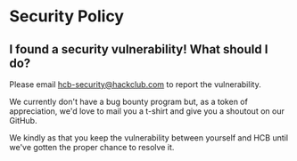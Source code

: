 # Security Policy

## I found a security vulnerability! What should I do?

Please email hcb-security@hackclub.com to report the vulnerability.

We currently don't have a bug bounty program but, as a token of appreciation, we'd love to mail you a t-shirt and give you a shoutout on our GitHub.

We kindly as that you keep the vulnerability between yourself and HCB until we've gotten the proper chance to resolve it.
